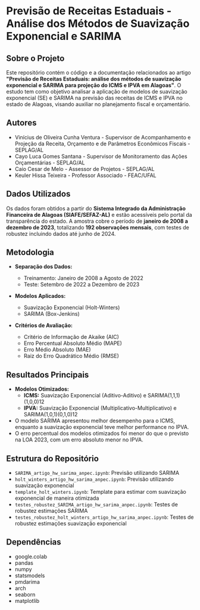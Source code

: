 # Previsão de Receitas Estaduais - Análise dos Métodos de Suavização Exponencial e SARIMA

## Sobre o Projeto
Este repositório contém o código e a documentação relacionados ao artigo **"Previsão de Receitas Estaduais: análise dos métodos de suavização exponencial e SARIMA para projeção do ICMS e IPVA em Alagoas"**. O estudo tem como objetivo analisar a aplicação de modelos de suavização exponencial (SE) e SARIMA na previsão das receitas de ICMS e IPVA no estado de Alagoas, visando auxiliar no planejamento fiscal e orçamentário.

## Autores
- Vinícius de Oliveira Cunha Ventura - Supervisor de Acompanhamento e Projeção da Receita, Orçamento e de Parâmetros Econômicos Fiscais - SEPLAG/AL
- Cayo Luca Gomes Santana - Supervisor de Monitoramento das Ações Orçamentárias - SEPLAG/AL
- Caio Cesar de Melo - Assessor de Projetos - SEPLAG/AL
- Keuler Hissa Teixeira - Professor Associado - FEAC/UFAL

## Dados Utilizados
Os dados foram obtidos a partir do **Sistema Integrado da Administração Financeira de Alagoas (SIAFE/SEFAZ-AL)** e estão acessíveis pelo portal da transparência do estado. A amostra cobre o período de **janeiro de 2008 a dezembro de 2023**, totalizando **192 observações mensais**, com testes de robustez incluindo dados até junho de 2024.

## Metodologia
- **Separação dos Dados:**
  - Treinamento: Janeiro de 2008 a Agosto de 2022
  - Teste: Setembro de 2022 a Dezembro de 2023

- **Modelos Aplicados:**
  - Suavização Exponencial (Holt-Winters)
  - SARIMA (Box-Jenkins)

- **Critérios de Avaliação:**
  - Critério de Informação de Akaike (AIC)
  - Erro Percentual Absoluto Médio (MAPE)
  - Erro Médio Absoluto (MAE)
  - Raiz do Erro Quadrático Médio (RMSE)

## Resultados Principais
- **Modelos Otimizados:**
  - **ICMS:** Suavização Exponencial (Aditivo-Aditivo) e SARIMA(1,1,1)(1,0,0)12
  - **IPVA:** Suavização Exponencial (Multiplicativo-Multiplicativo) e SARIMA(1,0,1)(0,1,0)12
- O modelo SARIMA apresentou melhor desempenho para o ICMS, enquanto a suavização exponencial teve melhor performance no IPVA.
- O erro percentual dos modelos otimizados foi menor do que o previsto na LOA 2023, com um erro absoluto menor no IPVA.

## Estrutura do Repositório

- `SARIMA_artigo_hw_sarima_anpec.ipynb`: Previsão utilizando SARIMA
- `holt_winters_artigo_hw_sarima_anpec.ipynb`: Previsão utilizando suavização exponencial
- `template_holt_winters.ipynb`: Template para estimar com suavização exponencial de maneira otimizada
- `testes_robustez_SARIMA_artigo_hw_sarima_anpec.ipynb`: Testes de robustez estimações SARIMA
- `testes_robustez_holt_winters_artigo_hw_sarima_anpec.ipynb`: Testes de robustez estimações suavização exponencial

## Dependências

- google.colab
- pandas
- numpy
- statsmodels
- pmdarima
- arch
- seaborn
- matplotlib
